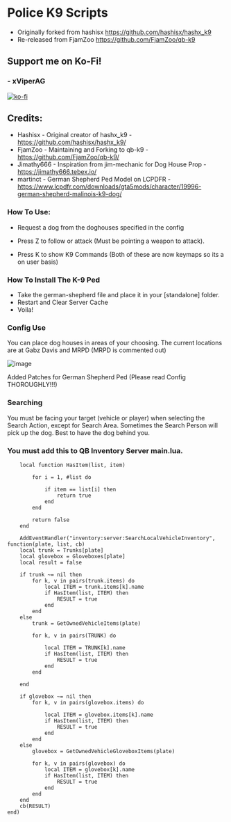 # Police K9 Scripts 

* Originally forked from hashisx https://github.com/hashisx/hashx_k9 
* Re-released from FjamZoo https://github.com/FjamZoo/qb-k9

## Support me on Ko-Fi!
### - xViperAG
[![ko-fi](https://ko-fi.com/img/githubbutton_sm.svg)](https://ko-fi.com/xviperag)

## Credits:

- Hashisx - Original creator of hashx_k9 - https://github.com/hashisx/hashx_k9/
- FjamZoo - Maintaining and Forking to qb-k9 - https://github.com/FjamZoo/qb-k9/
- Jimathy666 - Inspiration from jim-mechanic for Dog House Prop - https://jimathy666.tebex.io/
- martinct - German Shepherd Ped Model on LCPDFR - https://www.lcpdfr.com/downloads/gta5mods/character/19996-german-shepherd-malinois-k9-dog/

### How To Use:

* Request a dog from the doghouses specified in the config

* Press Z to follow or attack (Must be pointing a weapon to attack).

* Press K to show K9 Commands (Both of these are now keymaps so its a on user basis)

### How To Install The K-9 Ped

- Take the german-shepherd file and place it in your [standalone] folder.
- Restart and Clear Server Cache
- Voila!

### Config Use

You can place dog houses in areas of your choosing. The current locations are at Gabz Davis and MRPD (MRPD is commented out)

![image](https://i.imgur.com/FsqhCvS.jpeg)

Added Patches for German Shepherd Ped (Please read Config THOROUGHLY!!!)

### Searching

 You must be facing your target (vehicle or player) when selecting the Search Action, except for Search Area.
 Sometimes the Search Person will pick up the dog. Best to have the dog behind you.

### You must add this to QB Inventory Server main.lua.
```
    local function HasItem(list, item)

        for i = 1, #list do

            if item == list[i] then
                return true
            end
        end

        return false
    end

    AddEventHandler("inventory:server:SearchLocalVehicleInventory", function(plate, list, cb)
    local trunk = Trunks[plate]
    local glovebox = Gloveboxes[plate]
    local result = false

    if trunk ~= nil then
        for k, v in pairs(trunk.items) do
            local ITEM = trunk.items[k].name
            if HasItem(list, ITEM) then
                RESULT = true
            end
        end
    else
        trunk = GetOwnedVehicleItems(plate)

        for k, v in pairs(TRUNK) do

            local ITEM = TRUNK[k].name
            if HasItem(list, ITEM) then
                RESULT = true
            end
        end

    end

    if glovebox ~= nil then
        for k, v in pairs(glovebox.items) do

            local ITEM = glovebox.items[k].name
            if HasItem(list, ITEM) then
                RESULT = true
            end
        end
    else
        glovebox = GetOwnedVehicleGloveboxItems(plate)

        for k, v in pairs(glovebox) do
            local ITEM = glovebox[k].name
            if HasItem(list, ITEM) then
                RESULT = true
            end
        end
    end
    cb(RESULT)
end)
```
